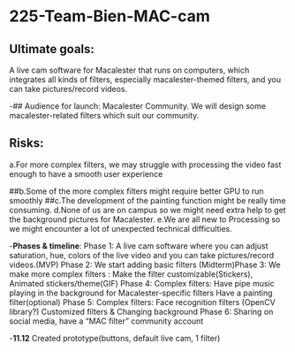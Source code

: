 # 225-Team-Bien-MAC-cam


## Ultimate goals:  
A live cam software  for Macalester that runs on computers, which integrates all kinds of filters, especially macalester-themed filters, and you can take pictures/record videos.

-## Audience for launch: Macalester Community. We will design some macalester-related filters which suit our community. 

## Risks: 
a.For more complex filters, we may struggle with processing the video fast enough to have a smooth user experience

##b.Some of the more complex filters might require better GPU to run smoothly
##c.The development of the painting function might be really time consuming. 
d.None of us are on campus so we might need extra help to get the background pictures for Macalester.
e.We are all new to Processing so we might encounter a lot of unexpected technical difficulties.

-**Phases & timeline**: 
Phase 1: A live cam software where you can adjust saturation, hue, colors of the live video and you can take pictures/record videos.(MVP)
Phase 2: We start adding basic filters
(Midterm)Phase 3: We make more complex filters : 
Make the filter customizable(Stickers),
Animated stickers/theme(GIF)
Phase 4: Complex filters: 
 Have pipe music playing in the background for Macalester-specific filters 
 Have a painting filter(optional)
Phase 5:  Complex filters:
Face recognition filters (OpenCV library?)
Customized filters & Changing background
Phase 6: Sharing on social media, have a “MAC filter” community account


-**11.12**
Created prototype(buttons, default live cam, 1 filter)




